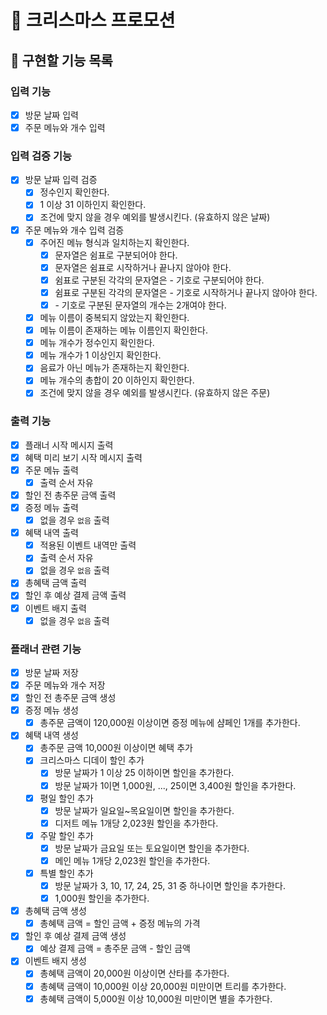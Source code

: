 # 🎄 크리스마스 프로모션

## 🎯 구현할 기능 목록

### 입력 기능

- [x] 방문 날짜 입력
- [x] 주문 메뉴와 개수 입력

### 입력 검증 기능

- [x] 방문 날짜 입력 검증
  - [x] 정수인지 확인한다.
  - [x] 1 이상 31 이하인지 확인한다.
  - [x] 조건에 맞지 않을 경우 예외를 발생시킨다. (유효하지 않은 날짜)
- [x] 주문 메뉴와 개수 입력 검증
  - [x] 주어진 메뉴 형식과 일치하는지 확인한다.
    - [x] 문자열은 쉼표로 구분되어야 한다.
    - [x] 문자열은 쉼표로 시작하거나 끝나지 않아야 한다.
    - [x] 쉼표로 구분된 각각의 문자열은 - 기호로 구분되어야 한다.
    - [x] 쉼표로 구분된 각각의 문자열은 - 기호로 시작하거나 끝나지 않아야 한다.
    - [x] \- 기호로 구분된 문자열의 개수는 2개여야 한다.
  - [x] 메뉴 이름이 중복되지 않았는지 확인한다.
  - [x] 메뉴 이름이 존재하는 메뉴 이름인지 확인한다.
  - [x] 메뉴 개수가 정수인지 확인한다.
  - [x] 메뉴 개수가 1 이상인지 확인한다.
  - [x] 음료가 아닌 메뉴가 존재하는지 확인한다.
  - [x] 메뉴 개수의 총합이 20 이하인지 확인한다.
  - [x] 조건에 맞지 않을 경우 예외를 발생시킨다. (유효하지 않은 주문)

### 출력 기능

- [x] 플래너 시작 메시지 출력
- [x] 혜택 미리 보기 시작 메시지 출력
- [x] 주문 메뉴 출력
  - [x] 출력 순서 자유
- [x] 할인 전 총주문 금액 출력
- [x] 증정 메뉴 출력
  - [x] 없을 경우 `없음` 출력
- [x] 혜택 내역 출력
  - [x] 적용된 이벤트 내역만 출력
  - [x] 출력 순서 자유
  - [x] 없을 경우 `없음` 출력
- [x] 총혜택 금액 출력
- [x] 할인 후 예상 결제 금액 출력
- [x] 이벤트 배지 출력
  - [x] 없을 경우 `없음` 출력

### 플래너 관련 기능

- [x] 방문 날짜 저장
- [x] 주문 메뉴와 개수 저장
- [x] 할인 전 총주문 금액 생성
- [x] 증정 메뉴 생성
  - [x] 총주문 금액이 120,000원 이상이면 증정 메뉴에 샴페인 1개를 추가한다.
- [x] 혜택 내역 생성
  - [x] 총주문 금액 10,000원 이상이면 혜택 추가
  - [x] 크리스마스 디데이 할인 추가
    - [x] 방문 날짜가 1 이상 25 이하이면 할인을 추가한다.
    - [x] 방문 날짜가 1이면 1,000원, ..., 25이면 3,400원 할인을 추가한다.
  - [x] 평일 할인 추가
    - [x] 방문 날짜가 일요일~목요일이면 할인을 추가한다.
    - [x] 디저트 메뉴 1개당 2,023원 할인을 추가한다.
  - [x] 주말 할인 추가
    - [x] 방문 날짜가 금요일 또는 토요일이면 할인을 추가한다.
    - [x] 메인 메뉴 1개당 2,023원 할인을 추가한다.
  - [x] 특별 할인 추가
    - [x] 방문 날짜가 3, 10, 17, 24, 25, 31 중 하나이면 할인을 추가한다.
    - [x] 1,000원 할인을 추가한다.
- [x] 총혜택 금액 생성
  - [x] 총혜택 금액 = 할인 금액 + 증정 메뉴의 가격
- [x] 할인 후 예상 결제 금액 생성
  - [x] 예상 결제 금액 = 총주문 금액 - 할인 금액
- [x] 이벤트 배지 생성
  - [x] 총혜택 금액이 20,000원 이상이면 산타를 추가한다.
  - [x] 총혜택 금액이 10,000원 이상 20,000원 미만이면 트리를 추가한다.
  - [x] 총혜택 금액이 5,000원 이상 10,000원 미만이면 별을 추가한다.
